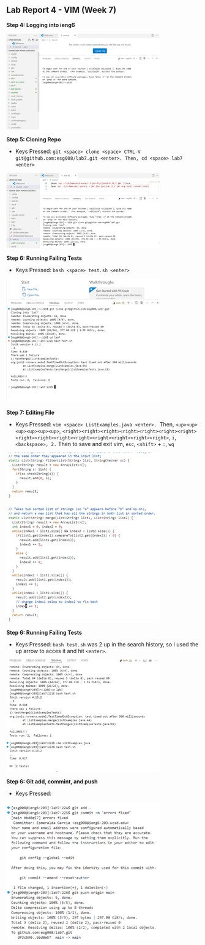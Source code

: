 ## Lab Report 4 - VIM (Week 7)

**Step 4: Logging into ieng6**

<img src="log_in_ieng6.png" alt="Test Results" width="400"/>


**Step 5: Cloning Repo**
* Keys Pressed: `git <space> clone <space> CTRL-V git@github.com:esg008/lab7.git <enter>. Then, cd <space> lab7 <enter>`
<img src="git_clone.png" alt="Test Results" width="400"/>


**Step 6: Running Failing Tests**
* Keys Pressed: `bash <space> test.sh <enter>`
<img src="run_failing_tests.png" alt="Test Results" width="400"/>

**Step 7: Editing File**
* Keys Pressed: `vim <space> ListExamples.java <enter>. `Then, `<up><up><up><up><up><up>`, `<right><right><right><right><right><right><right><right><right><right><right><right><right><right><right>`, `i`, `<backspace>, 2.` Then to save and exit vim, `esc`, `<shift>` + `:`, `wq`
<img src="file_edit.png" alt="Test Results" width="400"/>

**Step 6: Running Failing Tests**
* Keys Pressed: `bash test.sh` was 2 up in the search history, so I used the up arrow to acces it and hit `<enter>`.
<img src="run_fixed_tests.png" alt="Test Results" width="400"/>

**Step 6: Git add, commint, and push**
* Keys Pressed: 
<img src="git_add_commit_push.png" alt="Test Results" width="400"/>






  

